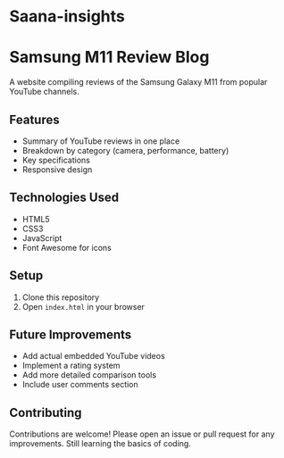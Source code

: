 # Saana-insights
# Samsung M11 Review Blog

A website compiling reviews of the Samsung Galaxy M11 from popular YouTube channels.

## Features

- Summary of YouTube reviews in one place
- Breakdown by category (camera, performance, battery)
- Key specifications
- Responsive design

## Technologies Used

- HTML5
- CSS3
- JavaScript
- Font Awesome for icons

## Setup

1. Clone this repository
2. Open `index.html` in your browser

## Future Improvements

- Add actual embedded YouTube videos
- Implement a rating system
- Add more detailed comparison tools
- Include user comments section

## Contributing

Contributions are welcome! Please open an issue or pull request for any improvements.
Still learning the basics of coding.
